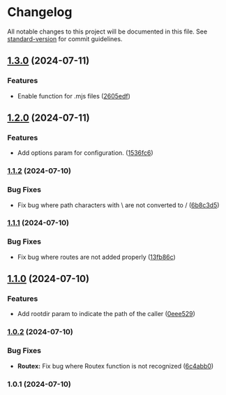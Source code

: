 # Changelog

All notable changes to this project will be documented in this file. See [standard-version](https://github.com/conventional-changelog/standard-version) for commit guidelines.

## [1.3.0](https://github.com/kntgio-z/routex/compare/v1.2.0...v1.3.0) (2024-07-11)


### Features

* Enable function for .mjs files ([2605edf](https://github.com/kntgio-z/routex/commit/2605edfaa25b9adb31382b93586738156f5c7631))

## [1.2.0](https://github.com/kntgio-z/routex/compare/v1.1.2...v1.2.0) (2024-07-11)


### Features

* Add options param for configuration. ([1536fc6](https://github.com/kntgio-z/routex/commit/1536fc6bfb47e096c78c4a3823dcd12a6577eb70))

### [1.1.2](https://github.com/kntgio-z/routex/compare/v1.1.1...v1.1.2) (2024-07-10)


### Bug Fixes

* Fix bug where path characters with \ are not converted to / ([6b8c3d5](https://github.com/kntgio-z/routex/commit/6b8c3d51f7dbcd6b09fdb720a26bd3716269a4af))

### [1.1.1](https://github.com/kntgio-z/routex/compare/v1.1.0...v1.1.1) (2024-07-10)


### Bug Fixes

* Fix bug where routes are not added properly ([13fb86c](https://github.com/kntgio-z/routex/commit/13fb86c43bc862d9258a8db5aee10156b7738d0b))

## [1.1.0](https://github.com/kntgio-z/routex/compare/v1.0.2...v1.1.0) (2024-07-10)


### Features

* Add rootdir param to indicate the path of the caller ([0eee529](https://github.com/kntgio-z/routex/commit/0eee52948b0d82afb2a63f810679d60cbc863706))

### [1.0.2](https://github.com/kntgio-z/routex/compare/v1.0.1...v1.0.2) (2024-07-10)


### Bug Fixes

* **Routex:** Fix bug where Routex function is not recognized ([6c4abb0](https://github.com/kntgio-z/routex/commit/6c4abb0b200312f5147659b229d2378a4f0d5266))

### 1.0.1 (2024-07-10)
